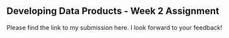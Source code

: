 ## Developing Data Products - Week 2 Assignment

Please find the link to my submission here. I look forward to your feedback!
